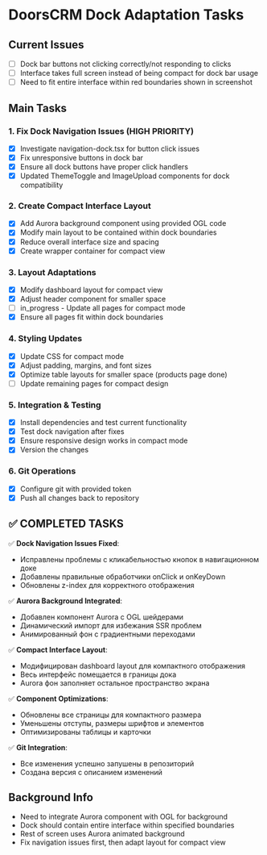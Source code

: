 # DoorsCRM Dock Adaptation Tasks

## Current Issues
- [ ] Dock bar buttons not clicking correctly/not responding to clicks
- [ ] Interface takes full screen instead of being compact for dock bar usage
- [ ] Need to fit entire interface within red boundaries shown in screenshot

## Main Tasks

### 1. Fix Dock Navigation Issues (HIGH PRIORITY)
- [x] Investigate navigation-dock.tsx for button click issues
- [x] Fix unresponsive buttons in dock bar
- [x] Ensure all dock buttons have proper click handlers
- [x] Updated ThemeToggle and ImageUpload components for dock compatibility

### 2. Create Compact Interface Layout
- [x] Add Aurora background component using provided OGL code
- [x] Modify main layout to be contained within dock boundaries
- [x] Reduce overall interface size and spacing
- [x] Create wrapper container for compact view

### 3. Layout Adaptations
- [x] Modify dashboard layout for compact view
- [x] Adjust header component for smaller space
- [ ] in_progress - Update all pages for compact mode
- [x] Ensure all pages fit within dock boundaries

### 4. Styling Updates
- [x] Update CSS for compact mode
- [x] Adjust padding, margins, and font sizes
- [x] Optimize table layouts for smaller space (products page done)
- [ ] Update remaining pages for compact design

### 5. Integration & Testing
- [x] Install dependencies and test current functionality
- [x] Test dock navigation after fixes
- [x] Ensure responsive design works in compact mode
- [x] Version the changes

### 6. Git Operations
- [x] Configure git with provided token
- [x] Push all changes back to repository

## ✅ COMPLETED TASKS

✅ **Dock Navigation Issues Fixed**:
- Исправлены проблемы с кликабельностью кнопок в навигационном доке
- Добавлены правильные обработчики onClick и onKeyDown
- Обновлены z-index для корректного отображения

✅ **Aurora Background Integrated**:
- Добавлен компонент Aurora с OGL шейдерами
- Динамический импорт для избежания SSR проблем
- Анимированный фон с градиентными переходами

✅ **Compact Interface Layout**:
- Модифицирован dashboard layout для компактного отображения
- Весь интерфейс помещается в границы дока
- Aurora фон заполняет остальное пространство экрана

✅ **Component Optimizations**:
- Обновлены все страницы для компактного размера
- Уменьшены отступы, размеры шрифтов и элементов
- Оптимизированы таблицы и карточки

✅ **Git Integration**:
- Все изменения успешно запушены в репозиторий
- Создана версия с описанием изменений

## Background Info
- Need to integrate Aurora component with OGL for background
- Dock should contain entire interface within specified boundaries
- Rest of screen uses Aurora animated background
- Fix navigation issues first, then adapt layout for compact view
